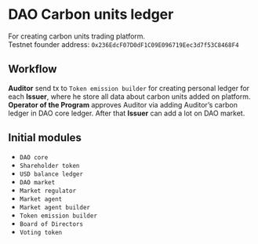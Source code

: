 # DAO Carbon units ledger
For creating carbon units trading platform.  
Testnet founder address: `0x236EdcF07D0dF1C09E096719Eec3d7f53C8468F4`

## Workflow
**Auditor** send tx to `Token emission builder` for creating personal ledger for each **Issuer**, where he store all data about carbon units added on platform.
**Operator of the Program** approves Auditor via adding Auditor’s carbon ledger in DAO core ledger. After that **Issuer** can add a lot on DAO market.

## Initial modules
- `DAO core`
- `Shareholder token`
- `USD balance ledger`
- `DAO market`
- `Market regulator`
- `Market agent`
- `Market agent builder`
- `Token emission builder`
- `Board of Directors`
- `Voting token`

